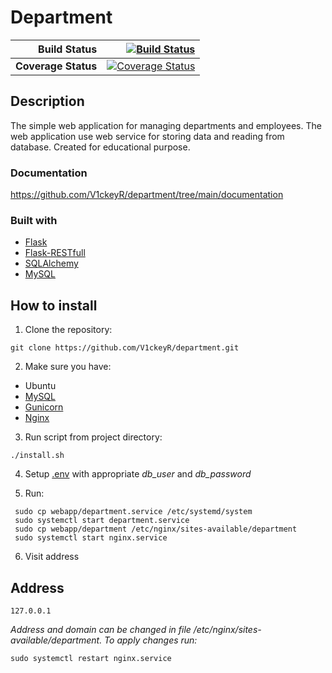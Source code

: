 # Department

| Build Status | [![Build Status](https://travis-ci.com/V1ckeyR/department.svg?branch=main)](https://travis-ci.com/V1ckeyR/department) | 
---: | ---:
| **Coverage Status** | [![Coverage Status](https://coveralls.io/repos/github/V1ckeyR/department/badge.svg?branch=main)](https://coveralls.io/github/V1ckeyR/department?branch=main) |

## Description
The simple web application for managing departments and employees. The web application use web service for storing data and reading from database. Created for educational purpose.

### Documentation
https://github.com/V1ckeyR/department/tree/main/documentation

### Built with
* [Flask](http://flask.pocoo.org/)
* [Flask-RESTfull](https://flask-restful.readthedocs.io/en/latest/)
* [SQLAlchemy](https://www.sqlalchemy.org/)
* [MySQL](https://dev.mysql.com/doc/)

## How to install
1. Clone the repository:
~~~
git clone https://github.com/V1ckeyR/department.git
~~~
2. Make sure you have:
  * Ubuntu
  * [MySQL](https://www.digitalocean.com/community/tutorials/how-to-install-mysql-on-ubuntu-20-04)
  * [Gunicorn](https://docs.gunicorn.org/en/stable/install.html#ubuntu)
  * [Nginx](https://www.digitalocean.com/community/tutorials/how-to-install-nginx-on-ubuntu-20-04])
   
3. Run script from project directory:
~~~
./install.sh
~~~

4. Setup [.env](/department-app/.env) with appropriate *db_user* and *db_password*

5. Run:
~~~
 sudo cp webapp/department.service /etc/systemd/system
 sudo systemctl start department.service
 sudo cp webapp/department /etc/nginx/sites-available/department
 sudo systemctl start nginx.service
~~~

6. Visit address

## Address
    127.0.0.1

*Address and domain can be changed in file /etc/nginx/sites-available/department. To apply changes run:*
~~~
sudo systemctl restart nginx.service
~~~
